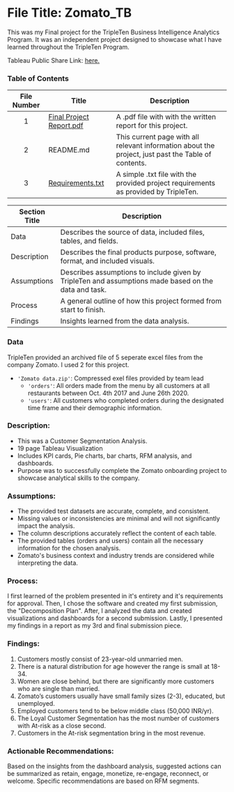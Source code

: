 # File Title: Zomato_TB

This was my Final project for the TripleTen Business Intelligence Analytics Program. It was an independent project designed to showcase what I have learned throughout the TripleTen Program.

Tableau Public Share Link: <a href='https://public.tableau.com/app/profile/simran.dulai/viz/Zomato_17138507108980/Dashboard1' target=_blank><u>here</u>.</a>

### Table of Contents
| File Number | Title | Description |
| :-----------: | ----------- |----------- |
| 1 | [Final Project Report.pdf](https://github.com/simrandulai/Data_projects_TripleTen/blob/main/Zomato/Final_Project_Report.pdf) | A .pdf file with with the written report for this project. |
| 2 | README.md | This current page with all relevant information about the project, just past the Table of contents. |
| 3 | [Requirements.txt](https://github.com/simrandulai/Data_projects_TripleTen/blob/main/Zomato/Requirements.txt) | A simple .txt file with the provided project requirements as provided by TripleTen. |

| Section Title | Description |
| ----------- |----------- |
| Data | Describes the source of data, included files, tables, and fields. |
| Description | Describes the final products purpose, software, format, and included visuals. |
| Assumptions | Describes assumptions to include given by TripleTen and assumptions made based on the data and task. |
| Process | A general outline of how this project formed from start to finish. |
| Findings | Insights learned from the data analysis. |

### Data
TripleTen provided an archived file of 5 seperate excel files from the company Zomato. I used 2 for this project.
- `'Zomato data.zip'`: Compressed exel files provided by team lead
    - `'orders'`: All orders made from the menu by all customers at all restaurants between Oct. 4th 2017 and June 26th 2020.
    - `'users'`: All customers who completed orders during the designated time frame and their demographic information.

### Description:
- This was a Customer Segmentation Analysis.
- 19 page Tableau Visualization
- Includes KPI cards, Pie charts, bar charts, RFM analysis, and dashboards.
- Purpose was to successfully complete the Zomato onboarding project to showcase analytical skills to the company.

### Assumptions:
- The provided test datasets are accurate, complete, and consistent.
- Missing values or inconsistencies are minimal and will not significantly impact the analysis.
- The column descriptions accurately reflect the content of each table.
- The provided tables (orders and users) contain all the necessary information for the chosen analysis.
- Zomato's business context and industry trends are considered while interpreting the data.

### Process:
I first learned of the problem presented in it's entirety and it's requirements for approval.
Then, I chose the software and created my first submission, the "Decomposition Plan".
After, I analyzed the data and created visualizations and dashboards for a second submission.
Lastly, I presented my findings in a report as my 3rd and final submission piece.

### Findings:
1. Customers mostly consist of 23-year-old unmarried men.
2. There is a natural distribution for age however the range is small at 18-34.
3. Women are close behind, but there are significantly more customers who are single than married.
4. Zomato’s customers usually have small family sizes (2-3), educated, but unemployed.
5. Employed customers tend to be below middle class (50,000 INR/yr).
6. The Loyal Customer Segmentation has the most number of customers with At-risk as a close second.
7. Customers in the At-risk segmentation bring in the most revenue.

### Actionable Recommendations:
Based on the insights from the dashboard analysis, suggested actions can be summarized as retain, engage, monetize, re-engage, reconnect, or welcome. Specific recommendations are based on RFM segments. 

